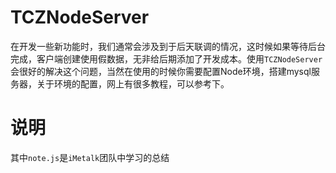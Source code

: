 # TCZNodeServer
在开发一些新功能时，我们通常会涉及到于后天联调的情况，这时候如果等待后台完成，客户端创建使用假数据，无非给后期添加了开发成本。使用`TCZNodeServer`会很好的解决这个问题，当然在使用的时候你需要配置Node环境，搭建mysql服务器，关于环境的配置，网上有很多教程，可以参考下。

# 说明
其中`note.js`是`iMetalk`团队中学习的总结
